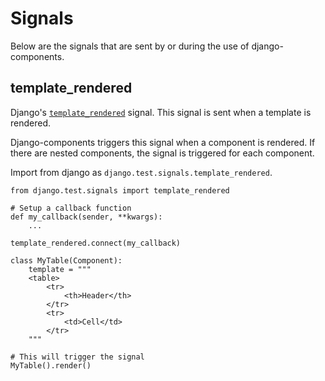 # Signals

Below are the signals that are sent by or during the use of django-components.

## template_rendered

Django's [`template_rendered`](https://docs.djangoproject.com/en/5.2/ref/signals/#template-rendered) signal.
This signal is sent when a template is rendered.

Django-components triggers this signal when a component is rendered. If there are nested components,
the signal is triggered for each component.

Import from django as `django.test.signals.template_rendered`.

```djc_py
from django.test.signals import template_rendered

# Setup a callback function
def my_callback(sender, **kwargs):
    ...

template_rendered.connect(my_callback)

class MyTable(Component):
    template = """
    <table>
        <tr>
            <th>Header</th>
        </tr>
        <tr>
            <td>Cell</td>
        </tr>
    """

# This will trigger the signal
MyTable().render()
```
